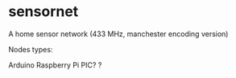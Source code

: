 sensornet
=========

A home sensor network (433 MHz, manchester encoding version)

Nodes types:

Arduino
Raspberry Pi
PIC?
?
